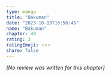 ```yaml
---
type: manga
title: "Bakuman"
date: "2023-10-13T16:58:45"
name: "Bakuman"
chapter: 49
rating: 3
ratingEmoji: ⭐️⭐️⭐️
share: false
---
```


_[No review was written for this chapter]_
